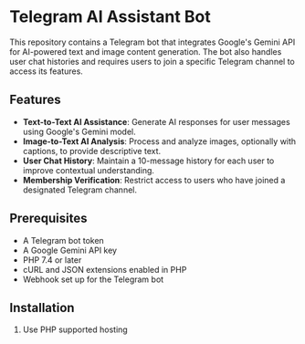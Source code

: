 # Telegram AI Assistant Bot

This repository contains a Telegram bot that integrates Google's Gemini API for AI-powered text and image content generation. The bot also handles user chat histories and requires users to join a specific Telegram channel to access its features.

## Features

- **Text-to-Text AI Assistance**: Generate AI responses for user messages using Google's Gemini model.
- **Image-to-Text AI Analysis**: Process and analyze images, optionally with captions, to provide descriptive text.
- **User Chat History**: Maintain a 10-message history for each user to improve contextual understanding.
- **Membership Verification**: Restrict access to users who have joined a designated Telegram channel.

## Prerequisites

- A Telegram bot token
- A Google Gemini API key
- PHP 7.4 or later
- cURL and JSON extensions enabled in PHP
- Webhook set up for the Telegram bot

## Installation

1. Use PHP supported hosting

